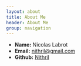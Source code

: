 ```yaml
---
layout: about
title: About Me
header: About Me
group: navigation
---
```

 * **Name:** Nicolas Labrot
 * **Email:** [nithril@gmail.com](mailto:nithril@gmail.com)
 * **Github:** [Nithril](https://github.com/nithril)